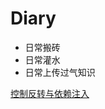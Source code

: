 # Diary
- 日常搬砖
- 日常灌水
- 日常上传过气知识

[控制反转与依赖注入](https://app.yinxiang.com/shard/s46/nl/21175129/52306b70-7695-40f3-b8e9-b9b58d60f545)